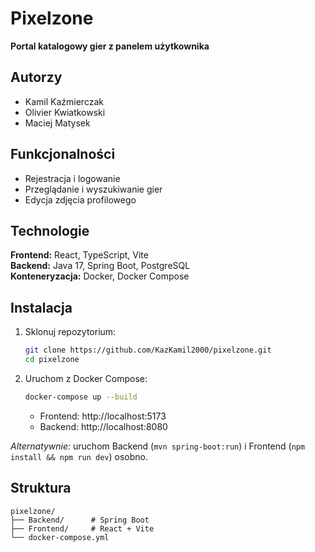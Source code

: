 # Pixelzone

**Portal katalogowy gier z panelem użytkownika**

## Autorzy

- Kamil Kaźmierczak  
- Olivier Kwiatkowski  
- Maciej Matysek

## Funkcjonalności

- Rejestracja i logowanie  
- Przeglądanie i wyszukiwanie gier  
- Edycja zdjęcia profilowego

## Technologie

**Frontend:** React, TypeScript, Vite  
**Backend:** Java 17, Spring Boot, PostgreSQL  
**Konteneryzacja:** Docker, Docker Compose

## Instalacja

1. Sklonuj repozytorium:
   ```bash
   git clone https://github.com/KazKamil2000/pixelzone.git
   cd pixelzone
   ```
2. Uruchom z Docker Compose:
   ```bash
   docker-compose up --build
   ```
   - Frontend: http://localhost:5173  
   - Backend: http://localhost:8080

*Alternatywnie:* uruchom Backend (`mvn spring-boot:run`) i Frontend (`npm install && npm run dev`) osobno.

## Struktura

```
pixelzone/
├── Backend/      # Spring Boot
├── Frontend/     # React + Vite
└── docker-compose.yml
```
